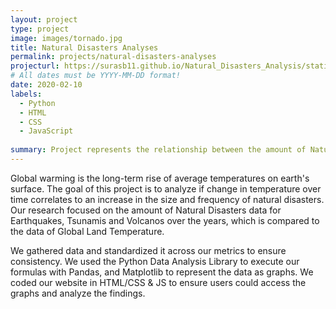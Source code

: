 ```yaml
---
layout: project
type: project
image: images/tornado.jpg
title: Natural Disasters Analyses
permalink: projects/natural-disasters-analyses
projecturl: https://surasb11.github.io/Natural_Disasters_Analysis/static/index.html
# All dates must be YYYY-MM-DD format!
date: 2020-02-10
labels:
  - Python
  - HTML
  - CSS
  - JavaScript
  
summary: Project represents the relationship between the amount of Natural Disasters and Global Land Temperature changes over the years.
---
```


Global warming is the long-term rise of average temperatures on earth's surface. The goal of this project is to analyze if change in temperature over time correlates to an increase in the size and frequency of natural disasters. Our research focused on the amount of Natural Disasters data for Earthquakes, Tsunamis and Volcanos over the years, which is compared to the data of Global Land Temperature.

We gathered data and standardized it across our metrics to ensure consistency. We used the Python Data Analysis Library to execute our formulas with Pandas, and Matplotlib to represent the data as graphs. We coded our website in HTML/CSS & JS to ensure users could access the graphs and analyze the findings.
